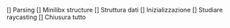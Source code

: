 []	Parsing
[]	Minilibx structure
[]	Struttura dati
[]	Inizializzazione
[]	Studiare raycasting
[]	Chiusura tutto
